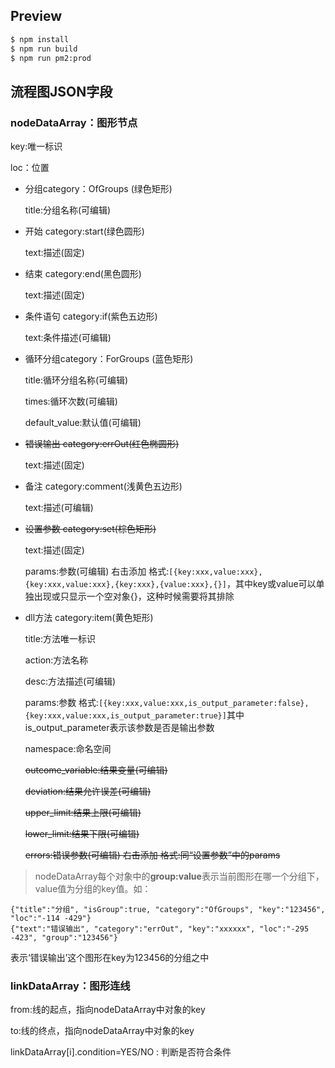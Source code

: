 ## Preview

```bash
$ npm install
$ npm run build
$ npm run pm2:prod
```

## 流程图JSON字段

### nodeDataArray：图形节点

  key:唯一标识
  
  loc：位置

* 分组category：OfGroups (绿色矩形)

    title:分组名称(可编辑)
    

* 开始 category:start(绿色圆形)

    text:描述(固定)
    

* 结束 category:end(黑色圆形)

    text:描述(固定)
    

* 条件语句 category:if(紫色五边形)

    text:条件描述(可编辑)
    

* 循环分组category：ForGroups (蓝色矩形)

    title:循环分组名称(可编辑)
    
    times:循环次数(可编辑)

    default_value:默认值(可编辑)


* <del>错误输出 category:errOut(红色椭圆形)
    
    text:描述(固定)
  </del>

* 备注 category:comment(浅黄色五边形)

    text:描述(可编辑)
    

* <del>设置参数 category:set(棕色矩形)

    text:描述(固定)
    
    params:参数(可编辑) 右击添加 格式:```[{key:xxx,value:xxx},{key:xxx,value:xxx},{key:xxx},{value:xxx},{}]```，其中key或value可以单独出现或只显示一个空对象{}，这种时候需要将其排除
  </del>

* dll方法 category:item(黄色矩形)


    title:方法唯一标识
    
    action:方法名称
    
    desc:方法描述(可编辑)
    
    params:参数  格式:```[{key:xxx,value:xxx,is_output_parameter:false},{key:xxx,value:xxx,is_output_parameter:true}]```其中is_output_parameter表示该参数是否是输出参数

    namespace:命名空间
    
    <del>outcome_variable:结果变量(可编辑)</del>
    
    <del>deviation:结果允许误差(可编辑)</del>
    
    <del>upper_limit:结果上限(可编辑)</del>
    
    <del>lower_limit:结果下限(可编辑)</del>
    
    <del>errors:错误参数(可编辑) 右击添加  格式:同“设置参数”中的params</del>
    

>nodeDataArray每个对象中的**group:value**表示当前图形在哪一个分组下，value值为分组的key值。如：
```
{"title":"分组", "isGroup":true, "category":"OfGroups", "key":"123456", "loc":"-114 -429"}
{"text":"错误输出", "category":"errOut", "key":"xxxxxx", "loc":"-295 -423", "group":"123456"}
```
表示‘错误输出’这个图形在key为123456的分组之中


### linkDataArray：图形连线

from:线的起点，指向nodeDataArray中对象的key

to:线的终点，指向nodeDataArray中对象的key

linkDataArray[i].condition=YES/NO : 判断是否符合条件





